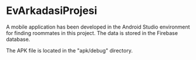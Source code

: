 # EvArkadasiProjesi


A mobile application has been developed in the Android Studio environment for finding roommates in this project. The data is stored in the Firebase database.

The APK file is located in the "apk/debug" directory.

